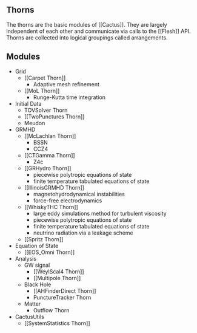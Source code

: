 ## Thorns

The thorns are the basic modules of [[Cactus]]. They are largely independent of each other and communicate via calls to the [[Flesh]] API. Thorns are collected into logical groupings called arrangements.

## Modules

- Grid
	- [[Carpet Thorn]]
		- Adaptive mesh refinement
	- [[MoL Thorn]]
		- Runge-Kutta time integration
- Initial Data
	- TOVSolver Thorn
	- [[TwoPunctures Thorn]]
	- Meudon
- GRMHD
	- [[McLachlan Thorn]]
		- BSSN
		- CCZ4
	- [[CTGamma Thorn]]
		- Z4c
	- [[GRHydro Thorn]]
		- piecewise polytropic equations of state
		- finite temperature tabulated equations of state
	- [[IllinoisGRMHD Thorn]]
		- magnetohydrodynamical instabilities
		- force-free electrodynamics
	- [[WhiskyTHC Thorn]]
		- large eddy simulations method for turbulent viscosity
		- piecewise polytropic equations of state
		- finite temperature tabulated equations of state
		- neutrino radiation via a leakage scheme
	- [[Spritz Thorn]]
- Equation of State
	- [[EOS_Omni Thorn]]
- Analysis
	- GW signal
		- [[WeylScal4 Thorn]]
		- [[Multipole Thorn]]
	- Black Hole
		- [[AHFinderDirect Thorn]]
		- PunctureTracker Thorn
	- Matter
		- Outflow Thorn
- CactusUtils
	- [[SystemStatistics Thorn]]